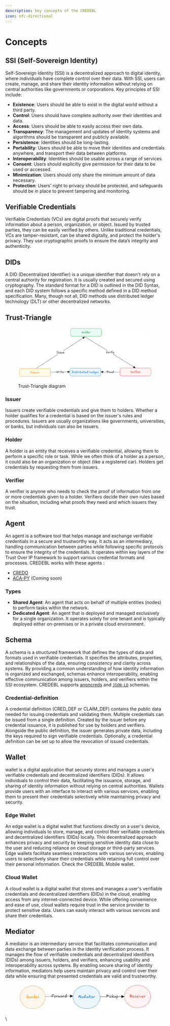```yaml
---
description: key concepts of the CREDEBL
icon: nfc-directional
---
```


# Concepts

## **SSI (Self-Sovereign Identity)**

Self-Sovereign Identity (SSI) is a decentralized approach to digital identity, where individuals have complete control over their data. With SSI, users can create, manage, and share their identity information without relying on central authorities like governments or corporations. Key principles of SSI include:

* **Existence**: Users should be able to exist in the digital world without a third party.
* **Control**: Users should have complete authority over their identities and data.
* **Access**: Users should be able to easily access their own data.
* **Transparency**: The management and updates of identity systems and algorithms should be transparent and publicly available.
* **Persistence**: Identities should be long-lasting.
* **Portability**: Users should be able to move their identities and credentials anywhere, and transport their data between platforms.
* **Interoperability**: Identities should be usable across a range of services.
* **Consent**: Users should explicitly give permission for their data to be used or accessed.
* **Minimization**: Users should only share the minimum amount of data necessary.
* **Protection**: Users' right to privacy should be protected, and safeguards should be in place to prevent tampering and monitoring.

## Verifiable Credentials

Verifiable Credentials (VCs) are digital proofs that securely verify information about a person, organization, or object. Issued by trusted parties, they can be easily verified by others. Unlike traditional credentials, VCs are tamper-resistant, can be shared digitally, and protect the holder's privacy. They use cryptographic proofs to ensure the data’s integrity and authenticity.

## DIDs

A DID (Decentralized Identifier) is a unique identifier that doesn't rely on a central authority for registration. It is usually created and secured using cryptography. The standard format for a DID is outlined in the DID Syntax, and each DID system follows a specific method defined in a DID method specification. Many, though not all, DID methods use distributed ledger technology (DLT) or other decentralized networks.

## **Trust-Triangle**

<figure><img src="../.gitbook/assets/trustTriangle02.png" alt=""><figcaption><p>Trust-Triangle diagram</p></figcaption></figure>

### **Issuer**

Issuers create verifiable credentials and give them to holders. Whether a holder qualifies for a credential is based on the issuer's rules and procedures. Issuers are usually organizations like governments, universities, or banks, but individuals can also be issuers.

### Holder

A holder is an entity that receives a verifiable credential, allowing them to perform a specific role or task. While we often think of a holder as a person, it could also be an organization or object (like a registered car). Holders get credentials by requesting them from issuers.

### Verifier

A verifier is anyone who needs to check the proof of information from one or more credentials given to a holder. Verifiers decide their own rules based on the situation, including what proofs they need and which issuers they trust.

## Agent

An agent is a software tool that helps manage and exchange verifiable credentials in a secure and trustworthy way. It acts as an intermediary, handling communication between parties while following specific protocols to ensure the integrity of the credentials. It operates within key layers of the Trust Over IP framework to support various credential formats and processes. CREDEBL works with these agents :

* [CREDO](https://credo.js.org/)
* [ACA-PY](https://github.com/openwallet-foundation/acapy) (Coming soon)

### Types

* **Shared Agent**: An agent that acts on behalf of multiple entities (nodes) to perform tasks within the network.
* **Dedicated Agent**: An agent that is deployed and managed exclusively for a single organization. It operates solely for one tenant and is typically deployed either on-premises or in a private cloud environment.



## Schema

A schema is a structured framework that defines the types of data and formats used in verifiable credentials. It specifies the attributes, properties, and relationships of the data, ensuring consistency and clarity across systems. By providing a common understanding of how identity information is organized and exchanged, schemas enhance interoperability, enabling effective communication among issuers, holders, and verifiers within the SSI ecosystem. CREDEBL supports [anoncreds](https://hyperledger.github.io/anoncreds-spec/#schema-publisher-publish-schema-object) and [`JSON-LD`](https://www.w3.org/TR/vc-json-schema/) schemas.

### Credential-definition

A credential definition (CRED\_DEF or CLAIM\_DEF) contains the public data needed for issuing credentials and validating them. Multiple credentials can be issued from a single definition. Created by the issuer before any credential issuance, it is published for use by holders and verifiers. Alongside the public definition, the issuer generates private data, including the keys required to sign verifiable credentials. Optionally, a credential definition can be set up to allow the revocation of issued credentials.

## Wallet

wallet is a digital application that securely stores and manages a user's verifiable credentials and decentralized identifiers (DIDs). It allows individuals to control their data, facilitating the issuance, storage, and sharing of identity information without relying on central authorities. Wallets provide users with an interface to interact with various services, enabling them to present their credentials selectively while maintaining privacy and security.

### Edge Wallet

An edge wallet is a digital wallet that functions directly on a user's device, allowing individuals to store, manage, and control their verifiable credentials and decentralized identifiers (DIDs) locally. This decentralized approach enhances privacy and security by keeping sensitive identity data close to the user and reducing reliance on cloud storage or third-party services. Edge wallets facilitate seamless interactions with various services, enabling users to selectively share their credentials while retaining full control over their personal information. Check the CREDEBL Mobile wallet.

### Cloud Wallet

A cloud wallet is a digital wallet that stores and manages a user's verifiable credentials and decentralized identifiers (DIDs) in the cloud, enabling access from any internet-connected device. While offering convenience and ease of use, cloud wallets require trust in the service provider to protect sensitive data. Users can easily interact with various services and share their credentials.

## Mediator

A mediator is an intermediary service that facilitates communication and data exchange between parties in the identity verification process. It manages the flow of verifiable credentials and decentralized identifiers (DIDs) among issuers, holders, and verifiers, enhancing usability and interoperability across systems. By enabling secure sharing of identity information, mediators help users maintain privacy and control over their data while ensuring that presented credentials are valid and trustworthy.

<figure><img src="../.gitbook/assets/MediatorLatest.png" alt=""><figcaption></figcaption></figure>





\
